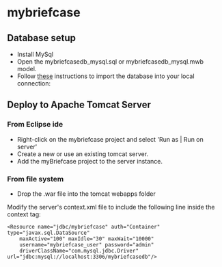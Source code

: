 # mybriefcase

## Database setup
* Install MySql
* Open the mybriefcasedb_mysql.sql or mybriefcasedb_mysql.mwb model.
* Follow [these](https://dev.mysql.com/doc/workbench/en/wb-forward-engineering-live-server.html) instructions to import the database into your local connection:

## Deploy to Apache Tomcat Server
### From Eclipse ide
* Right-click on the mybriefcase project and select 'Run as | Run on server'
* Create a new or use an existing tomcat server.
* Add the myBriefcase project to the server instance.
### From file system
* Drop the .war file into the tomcat webapps folder

Modify the server's context.xml file to include the following line inside the context tag:
```
<Resource name="jdbc/mybriefcase" auth="Container" type="javax.sql.DataSource"
	maxActive="100" maxIdle="30" maxWait="10000"
	username="mybriefcase_user" password="admin" 
	driverClassName="com.mysql.jdbc.Driver" url="jdbc:mysql://localhost:3306/mybriefcasedb"/>
```

